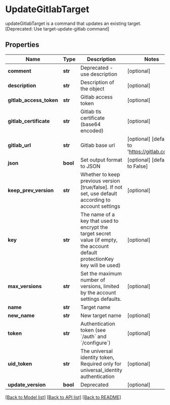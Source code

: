 # UpdateGitlabTarget

updateGitlabTarget is a command that updates an existing target. [Deprecated: Use target-update-gitlab command]
## Properties
Name | Type | Description | Notes
------------ | ------------- | ------------- | -------------
**comment** | **str** | Deprecated - use description | [optional] 
**description** | **str** | Description of the object | [optional] 
**gitlab_access_token** | **str** | Gitlab access token | [optional] 
**gitlab_certificate** | **str** | Gitlab tls certificate (base64 encoded) | [optional] 
**gitlab_url** | **str** | Gitlab base url | [optional] [default to 'https://gitlab.com/']
**json** | **bool** | Set output format to JSON | [optional] [default to False]
**keep_prev_version** | **str** | Whether to keep previous version [true/false]. If not set, use default according to account settings | [optional] 
**key** | **str** | The name of a key that used to encrypt the target secret value (if empty, the account default protectionKey key will be used) | [optional] 
**max_versions** | **str** | Set the maximum number of versions, limited by the account settings defaults. | [optional] 
**name** | **str** | Target name | 
**new_name** | **str** | New target name | [optional] 
**token** | **str** | Authentication token (see &#x60;/auth&#x60; and &#x60;/configure&#x60;) | [optional] 
**uid_token** | **str** | The universal identity token, Required only for universal_identity authentication | [optional] 
**update_version** | **bool** | Deprecated | [optional] 

[[Back to Model list]](../README.md#documentation-for-models) [[Back to API list]](../README.md#documentation-for-api-endpoints) [[Back to README]](../README.md)


